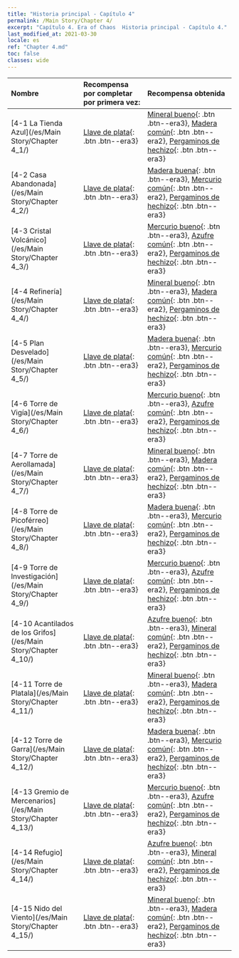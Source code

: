 ```yaml
---
title: "Historia principal - Capítulo 4"
permalink: /Main Story/Chapter 4/
excerpt: "Capítulo 4. Era of Chaos  Historia principal - Capítulo 4."
last_modified_at: 2021-03-30
locale: es
ref: "Chapter 4.md"
toc: false
classes: wide
---
```


  | Nombre |  Recompensa por completar por primera vez: | Recompensa obtenida |
  |:------------|:------------|:------------| 
  | [4-1 La Tienda Azul](/es/Main Story/Chapter 4_1/) | [Llave de plata](/es/Items/con_693/){: .btn .btn--era3} | [Mineral bueno](/es/Items/mat_12/){: .btn .btn--era3}, [Madera común](/es/Items/mat_7/){: .btn .btn--era2}, [Pergaminos de hechizo](/es/Items/con_694/){: .btn .btn--era3} |
  | [4-2 Casa Abandonada](/es/Main Story/Chapter 4_2/) | [Llave de plata](/es/Items/con_693/){: .btn .btn--era3} | [Madera buena](/es/Items/mat_13/){: .btn .btn--era3}, [Mercurio común](/es/Items/mat_8/){: .btn .btn--era2}, [Pergaminos de hechizo](/es/Items/con_694/){: .btn .btn--era3} |
  | [4-3 Cristal Volcánico](/es/Main Story/Chapter 4_3/) | [Llave de plata](/es/Items/con_693/){: .btn .btn--era3} | [Mercurio bueno](/es/Items/mat_14/){: .btn .btn--era3}, [Azufre común](/es/Items/mat_9/){: .btn .btn--era2}, [Pergaminos de hechizo](/es/Items/con_694/){: .btn .btn--era3} |
  | [4-4 Refinería](/es/Main Story/Chapter 4_4/) | [Llave de plata](/es/Items/con_693/){: .btn .btn--era3} | [Mineral bueno](/es/Items/mat_12/){: .btn .btn--era3}, [Madera común](/es/Items/mat_7/){: .btn .btn--era2}, [Pergaminos de hechizo](/es/Items/con_694/){: .btn .btn--era3} |
  | [4-5 Plan Desvelado](/es/Main Story/Chapter 4_5/) | [Llave de plata](/es/Items/con_693/){: .btn .btn--era3} | [Madera buena](/es/Items/mat_13/){: .btn .btn--era3}, [Mercurio común](/es/Items/mat_8/){: .btn .btn--era2}, [Pergaminos de hechizo](/es/Items/con_694/){: .btn .btn--era3} |
  | [4-6 Torre de Vigía](/es/Main Story/Chapter 4_6/) | [Llave de plata](/es/Items/con_693/){: .btn .btn--era3} | [Mercurio bueno](/es/Items/mat_14/){: .btn .btn--era3}, [Azufre común](/es/Items/mat_9/){: .btn .btn--era2}, [Pergaminos de hechizo](/es/Items/con_694/){: .btn .btn--era3} |
  | [4-7 Torre de Aerollamada](/es/Main Story/Chapter 4_7/) | [Llave de plata](/es/Items/con_693/){: .btn .btn--era3} | [Mineral bueno](/es/Items/mat_12/){: .btn .btn--era3}, [Madera común](/es/Items/mat_7/){: .btn .btn--era2}, [Pergaminos de hechizo](/es/Items/con_694/){: .btn .btn--era3} |
  | [4-8 Torre de Picoférreo](/es/Main Story/Chapter 4_8/) | [Llave de plata](/es/Items/con_693/){: .btn .btn--era3} | [Madera buena](/es/Items/mat_13/){: .btn .btn--era3}, [Mercurio común](/es/Items/mat_8/){: .btn .btn--era2}, [Pergaminos de hechizo](/es/Items/con_694/){: .btn .btn--era3} |
  | [4-9 Torre de Investigación](/es/Main Story/Chapter 4_9/) | [Llave de plata](/es/Items/con_693/){: .btn .btn--era3} | [Mercurio bueno](/es/Items/mat_14/){: .btn .btn--era3}, [Azufre común](/es/Items/mat_9/){: .btn .btn--era2}, [Pergaminos de hechizo](/es/Items/con_694/){: .btn .btn--era3} |
  | [4-10 Acantilados de los Grifos](/es/Main Story/Chapter 4_10/) | [Llave de plata](/es/Items/con_693/){: .btn .btn--era3} | [Azufre bueno](/es/Items/mat_15/){: .btn .btn--era3}, [Mineral común](/es/Items/mat_6/){: .btn .btn--era2}, [Pergaminos de hechizo](/es/Items/con_694/){: .btn .btn--era3} |
  | [4-11 Torre de Platala](/es/Main Story/Chapter 4_11/) | [Llave de plata](/es/Items/con_693/){: .btn .btn--era3} | [Mineral bueno](/es/Items/mat_12/){: .btn .btn--era3}, [Madera común](/es/Items/mat_7/){: .btn .btn--era2}, [Pergaminos de hechizo](/es/Items/con_694/){: .btn .btn--era3} |
  | [4-12 Torre de Garra](/es/Main Story/Chapter 4_12/) | [Llave de plata](/es/Items/con_693/){: .btn .btn--era3} | [Madera buena](/es/Items/mat_13/){: .btn .btn--era3}, [Mercurio común](/es/Items/mat_8/){: .btn .btn--era2}, [Pergaminos de hechizo](/es/Items/con_694/){: .btn .btn--era3} |
  | [4-13 Gremio de Mercenarios](/es/Main Story/Chapter 4_13/) | [Llave de plata](/es/Items/con_693/){: .btn .btn--era3} | [Mercurio bueno](/es/Items/mat_14/){: .btn .btn--era3}, [Azufre común](/es/Items/mat_9/){: .btn .btn--era2}, [Pergaminos de hechizo](/es/Items/con_694/){: .btn .btn--era3} |
  | [4-14 Refugio](/es/Main Story/Chapter 4_14/) | [Llave de plata](/es/Items/con_693/){: .btn .btn--era3} | [Azufre bueno](/es/Items/mat_15/){: .btn .btn--era3}, [Mineral común](/es/Items/mat_6/){: .btn .btn--era2}, [Pergaminos de hechizo](/es/Items/con_694/){: .btn .btn--era3} |
  | [4-15 Nido del Viento](/es/Main Story/Chapter 4_15/) | [Llave de plata](/es/Items/con_693/){: .btn .btn--era3} | [Mineral bueno](/es/Items/mat_12/){: .btn .btn--era3}, [Madera común](/es/Items/mat_7/){: .btn .btn--era2}, [Pergaminos de hechizo](/es/Items/con_694/){: .btn .btn--era3} |
